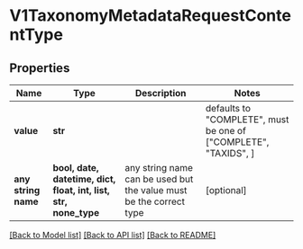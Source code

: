 # V1TaxonomyMetadataRequestContentType


## Properties
Name | Type | Description | Notes
------------ | ------------- | ------------- | -------------
**value** | **str** |  | defaults to "COMPLETE",  must be one of ["COMPLETE", "TAXIDS", ]
**any string name** | **bool, date, datetime, dict, float, int, list, str, none_type** | any string name can be used but the value must be the correct type | [optional]

[[Back to Model list]](../README.md#documentation-for-models) [[Back to API list]](../README.md#documentation-for-api-endpoints) [[Back to README]](../README.md)


